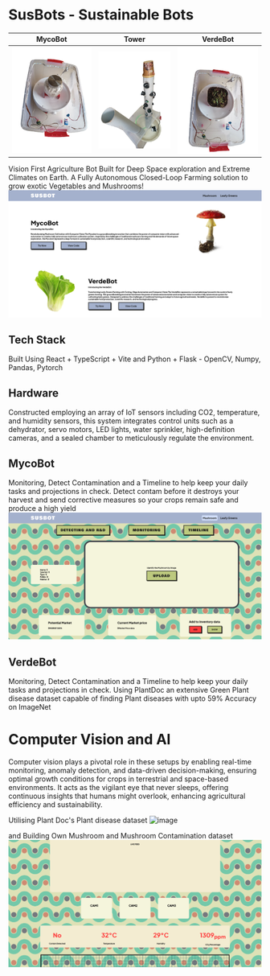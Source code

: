 # SusBots - Sustainable Bots
|MycoBot | Tower | VerdeBot |
|-|-|-|
| ![susbot](https://github.com/Shaburu/Advanced-Mushroom-Habitat-Mush-E/blob/main/bgremoved%20straight.png?raw=true)| ![plantdoc](https://github.com/Shaburu/Advanced-Mushroom-Habitat-Mush-E/blob/main/susbot.png?raw=true)|![bgremoved straight](https://github.com/Shaburu/Advanced-Mushroom-Habitat-Mush-E/blob/main/plantdoc.png?raw=true) |

Vision First Agriculture Bot Built for Deep Space exploration and Extreme Climates on Earth.
A Fully Autonomous Closed-Loop Farming solution to grow exotic Vegetables and Mushrooms!
![image](https://github.com/Shaburu/Advanced-Mushroom-Habitat-Mush-E/blob/main/homepage.png?raw=true)

## Tech Stack
Built Using React + TypeScript + Vite and Python + Flask - OpenCV, Numpy, Pandas, Pytorch

## Hardware
Constructed employing an array of IoT sensors including CO2, temperature, and humidity sensors, this system integrates control units such as a dehydrator, servo motors, LED lights, water sprinkler, high-definition cameras, and a sealed chamber to meticulously regulate the environment.

## MycoBot
Monitoring, Detect Contamination and a Timeline to help keep your daily tasks and projections in check.
Detect contam before it destroys your harvest and send corrective measures so your crops remain safe and produce a high yield
 ![image](https://github.com/Shaburu/Advanced-Mushroom-Habitat-Mush-E/blob/main/r&d.png?raw=true)



## VerdeBot

Monitoring, Detect Contamination and a Timeline to help keep your daily tasks and projections in check.
Using PlantDoc an extensive Green Plant disease dataset capable of finding Plant diseases with upto 59% Accuracy on ImageNet

# Computer Vision and AI
Computer vision plays a pivotal role in these setups by enabling real-time monitoring, anomaly detection, and data-driven decision-making, ensuring optimal growth conditions for crops in terrestrial and space-based environments. It acts as the vigilant eye that never sleeps, offering continuous insights that humans might overlook, enhancing agricultural efficiency and sustainability.

Utilising Plant Doc's Plant disease dataset 
![image](https://raw.githubusercontent.com/pratikkayal/PlantDoc-Dataset/master/PlantDoc_Examples.png)

and Building Own Mushroom and Mushroom Contamination dataset 
![image](https://github.com/Shaburu/Advanced-Mushroom-Habitat-Mush-E/blob/main/deets.png?raw=true)



